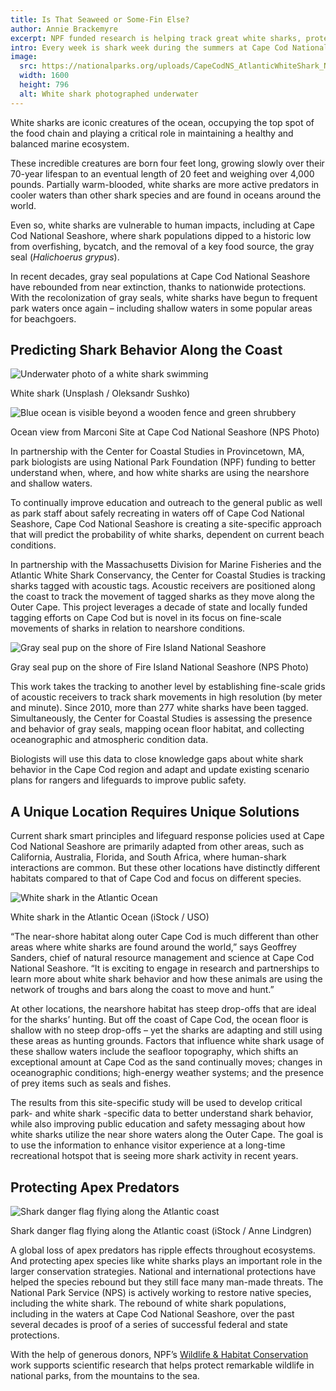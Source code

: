 ```yaml
---
title: Is That Seaweed or Some-Fin Else?
author: Annie Brackemyre
excerpt: NPF funded research is helping track great white sharks, protecting the species, and enabling public safety officials to use science to educate the public on the risk of recreating in the waters off Cape Cod National Seashore.
intro: Every week is shark week during the summers at Cape Cod National Seashore. White sharks (_Carcharodon carcharias_), also known as great whites, are just as ubiquitous with summers at Cape Cod National Seashore as lobster rolls.
image:
  src: https://nationalparks.org/uploads/CapeCodNS_AtlanticWhiteShark_NPS_BillFisher.jpeg
  width: 1600
  height: 796
  alt: White shark photographed underwater
---
```


White sharks are iconic creatures of the ocean, occupying the top spot of the food chain and playing a critical role in maintaining a healthy and balanced marine ecosystem.

These incredible creatures are born four feet long, growing slowly over their 70-year lifespan to an eventual length of 20 feet and weighing over 4,000 pounds. Partially warm-blooded, white sharks are more active predators in cooler waters than other shark species and are found in oceans around the world.

Even so, white sharks are vulnerable to human impacts, including at Cape Cod National Seashore, where shark populations dipped to a historic low from overfishing, bycatch, and the removal of a key food source, the gray seal (_Halichoerus_ _grypus_).

In recent decades, gray seal populations at Cape Cod National Seashore have rebounded from near extinction, thanks to nationwide protections. With the recolonization of gray seals, white sharks have begun to frequent park waters once again – including shallow waters in some popular areas for beachgoers.

## Predicting Shark Behavior Along the Coast

![Underwater photo of a white shark swimming](https://nationalparks.org/uploads/GreatWhiteShark_Unsplash_oleksandr-sushko-ZZbzBGY_Hjo.jpg)

White shark (Unsplash / Oleksandr Sushko)

![Blue ocean is visible beyond a wooden fence and green shrubbery](https://nationalparks.org/uploads/CapeCodNS_MarconiSite_NPS_BrittniConnell.jpeg)

Ocean view from Marconi Site at Cape Cod National Seashore (NPS Photo)

In partnership with the Center for Coastal Studies in Provincetown, MA, park biologists are using National Park Foundation (NPF) funding to better understand when, where, and how white sharks are using the nearshore and shallow waters.

To continually improve education and outreach to the general public as well as park staff about safely recreating in waters off of Cape Cod National Seashore, Cape Cod National Seashore is creating a site-specific approach that will predict the probability of white sharks, dependent on current beach conditions.

In partnership with the Massachusetts Division for Marine Fisheries and the Atlantic White Shark Conservancy, the Center for Coastal Studies is tracking sharks tagged with acoustic tags. Acoustic receivers are positioned along the coast to track the movement of tagged sharks as they move along the Outer Cape. This project leverages a decade of state and locally funded tagging efforts on Cape Cod but is novel in its focus on fine-scale movements of sharks in relation to nearshore conditions.

![Gray seal pup on the shore of Fire Island National Seashore](https://www.nationalparks.org/uploads/FireIslandNS_GraySealPup_NPS.jpeg)

Gray seal pup on the shore of Fire Island National Seashore (NPS Photo)

This work takes the tracking to another level by establishing fine-scale grids of acoustic receivers to track shark movements in high resolution (by meter and minute). Since 2010, more than 277 white sharks have been tagged. Simultaneously, the Center for Coastal Studies is assessing the presence and behavior of gray seals, mapping ocean floor habitat, and collecting oceanographic and atmospheric condition data.

Biologists will use this data to close knowledge gaps about white shark behavior in the Cape Cod region and adapt and update existing scenario plans for rangers and lifeguards to improve public safety.

## A Unique Location Requires Unique Solutions

Current shark smart principles and lifeguard response policies used at Cape Cod National Seashore are primarily adapted from other areas, such as California, Australia, Florida, and South Africa, where human-shark interactions are common. But these other locations have distinctly different habitats compared to that of Cape Cod and focus on different species.

![White shark in the Atlantic Ocean](https://www.nationalparks.org/uploads/AtlanticOcean_WhiteShark_iStock_USO-469986679.jpg)

White shark in the Atlantic Ocean (iStock / USO)

“The near-shore habitat along outer Cape Cod is much different than other areas where white sharks are found around the world,” says Geoffrey Sanders, chief of natural resource management and science at Cape Cod National Seashore. “It is exciting to engage in research and partnerships to learn more about white shark behavior and how these animals are using the network of troughs and bars along the coast to move and hunt.”

At other locations, the nearshore habitat has steep drop-offs that are ideal for the sharks’ hunting. But off the coast of Cape Cod, the ocean floor is shallow with no steep drop-offs – yet the sharks are adapting and still using these areas as hunting grounds. Factors that influence white shark usage of these shallow waters include the seafloor topography, which shifts an exceptional amount at Cape Cod as the sand continually moves; changes in oceanographic conditions; high-energy weather systems; and the presence of prey items such as seals and fishes.

The results from this site-specific study will be used to develop critical park- and white shark -specific data to better understand shark behavior, while also improving public education and safety messaging about how white sharks utilize the near shore waters along the Outer Cape. The goal is to use the information to enhance visitor experience at a long-time recreational hotspot that is seeing more shark activity in recent years.

## Protecting Apex Predators

![Shark danger flag flying along the Atlantic coast](https://www.nationalparks.org/uploads/AtlanticOcean_SharkDanger_iStock_AnneLindgren-1474416140.jpg)

Shark danger flag flying along the Atlantic coast (iStock / Anne Lindgren)

A global loss of apex predators has ripple effects throughout ecosystems. And protecting apex species like white sharks plays an important role in the larger conservation strategies. National and international protections have helped the species rebound but they still face many man-made threats. The National Park Service (NPS) is actively working to restore native species, including the white shark. The rebound of white shark populations, including in the waters at Cape Cod National Seashore, over the past several decades is proof of a series of successful federal and state protections.

With the help of generous donors, NPF’s [Wildlife & Habitat Conservation](https://www.nationalparks.org/area-of-work/landscape-wildlife-conservation) work supports scientific research that helps protect remarkable wildlife in national parks, from the mountains to the sea.

